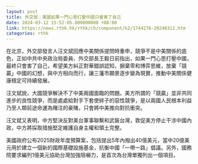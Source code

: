 ```yaml
---
layout: post
title: 外交部：美國如果一門心思打壓中國只會害了自己
date: 2024-03-12 15:52:05.000000000 +08:00
link: https://news.rthk.hk/rthk/ch/component/k2/1744276-20240312.htm
categories: rthk
---
```


在北京，外交部發言人汪文斌回應中美關係提問時重申，競爭不是中美關係的底色，正如中共中央政治局委員、外交部長王毅日前指出，如果一門心思打壓中國，最終只會害了自己，希望美方糾正對華錯誤認知，摒棄零和博弈思維，放棄「競贏」中國的幻想，與中方相向而行，讓三藩市願景逐步變為現實，推動中美關係健康穩定可持續發展。

汪文斌說，大國競爭解決不了中美兩國面臨的問題。美方所謂的「競贏」並非共同進步的良性競爭，而是處處給對手下套使絆子的惡性競爭，是以兩國人民根本利益乃至人類前途命運為賭注的豪賭，只會將中美推向對抗衝突。

汪文斌又表明，中方堅決反對美台軍事聯繫和武裝台灣，敦促美方停止干涉中國內政，中方將採取措施堅定維護自身主權和領土完整。

美國政府公布2025財政年度預算案，包括提出5年內撥出40億美元，當中20億美元用於建立一個新的國際基礎設施基金，抗衡中國「一帶一路」倡議。另外，國務院要求編列1億美元協助台灣加強阻嚇力，是首次為台灣單獨列出一個項目。
